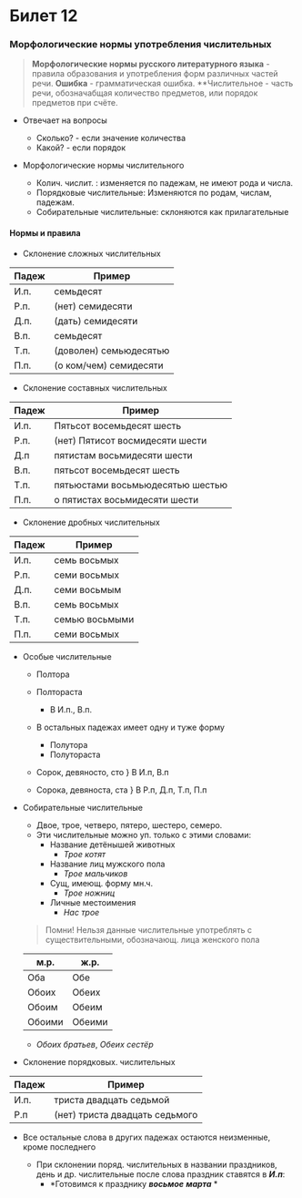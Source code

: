 # Билет 12

### Морфологические нормы употребления числительных 
> **Морфологические нормы русского литературного языка** - правила образования и употребления форм различных частей речи.
> **Ошибка** - грамматическая ошибка.
> **Числительное - часть речи, обозначабщая количество предметов, или порядок предметов при счёте.
- Отвечает на вопросы
    * Сколько? - если значение количества
    * Какой? - если порядок 

- Морфологические нормы числительного
    * Колич. числит. : изменяется по падежам, не имеют рода и числа.
    * Порядковые числительные: Изменяются по родам, числам, падежам.
    * Собирательные числительные: склоняются как прилагательные

#### Нормы и правила 
- Склонение сложных числительных

| Падеж | Пример |
| ----- | ------ |
| И.п.  | семьдесят | 
| Р.п. | (нет) семидесяти |
| Д.п. | (дать) семидесяти |
| В.п. | семьдесят |
| Т.п. | (доволен) семьюдесятью |
| П.п. | (о ком/чем) семидесяти |

- Склонение составных числительных

| Падеж | Пример |
| ----- | ------ |
| И.п. | Пятьсот восемьдесят шесть |
| Р.п. | (нет) Пятисот восмидесяти шести |
| Д.п | пятистам восьмидесяти шести |
| В.п. | пятьсот восемьдесят шесть |
| Т.п. | пятьюстами восьмьюдесятью шестью |
| П.п. | о пятистах восьмидесяти шести |

- Склонение дробных числительных

| Падеж | Пример |
| ----- | ------ |
| И.п. | семь восьмых |
| Р.п. | семи восьмых |
| Д.п. | семи восьмым |
| В.п. | семь восьмых |
| Т.п. | семью восьмыми |
| П.п. | семи восьмых |

- Особые числительные 
    * Полтора 
    * Полтораста
        * В И.п., В.п.
    * В остальных падежах имеет одну и туже форму 
        * Полутора
        * Полутораста 

    * Сорок, девяносто, сто } В И.п, В.п
    * Сорока, девяноста, ста } В Р.п, Д.п, Т.п, П.п

- Собирательные числительные 
    * Двое, трое, четверо, пятеро, шестеро, семеро.
    - Эти числительные можно уп. только с этими словами:
        * Название детёнышей животных 
            * *Трое котят*
        * Название лиц мужского пола 
            * *Трое мальчиков*
        * Сущ, имеющ. форму мн.ч.
            * *Трое ножниц*
        * Личные местоимения 
            * *Нас трое*
    > Помни! Нельзя данные числительные употреблять с существительными, обозначающ. лица женского пола

    | м.р. | ж.р. |
    | ---- | ---- |
    | Оба | Обе |
    | Обоих | Обеих |
    | Обоим | Обеим |
    | Обоими | Обеими | 
    
    - *Обоих братьев*, *Обеих сестёр*

- Склонение порядковых. числительных 

| Падеж | Пример |
| ----- | ------ |
| И.п. | триста двадцать седьмой |
| Р.п | (нет) триста двадцать седьмого |

- Все остальные слова в других падежах остаются неизменные, кроме последнего

    * При склонении поряд. числительных в названии праздников, день и др. числительные после слова праздник ставятся в ***И.п***:
        * *Готовимся к празднику ***восьмое*** ***марта*** *
